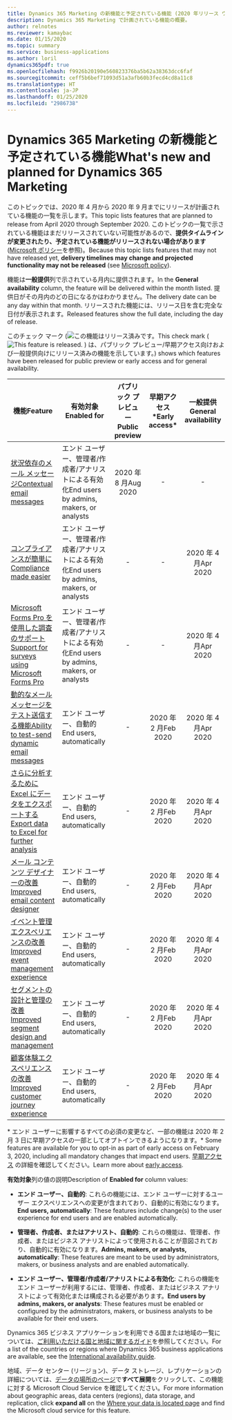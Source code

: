 ```yaml
---
title: Dynamics 365 Marketing の新機能と予定されている機能 (2020 年リリース ウェーブ 1)
description: Dynamics 365 Marketing で計画されている機能の概要。
author: relnotes
ms.reviewer: kamaybac
ms.date: 01/15/2020
ms.topic: summary
ms.service: business-applications
ms.author: loril
dynamics365pdf: true
ms.openlocfilehash: f9926b20190e560823376ba5b62a38363dcc6faf
ms.sourcegitcommit: ceff5b6bef71093d51a3afb60b3fecd4cd8a11c8
ms.translationtype: HT
ms.contentlocale: ja-JP
ms.lasthandoff: 01/25/2020
ms.locfileid: "2986738"
---
```

# <a name="whats-new-and-planned-for-dynamics-365-marketing"></a><span data-ttu-id="76c51-103">Dynamics 365 Marketing の新機能と予定されている機能</span><span class="sxs-lookup"><span data-stu-id="76c51-103">What's new and planned for Dynamics 365 Marketing</span></span>

<span data-ttu-id="76c51-104">このトピックでは、2020 年 4 月から 2020 年 9 月までにリリースが計画されている機能の一覧を示します。</span><span class="sxs-lookup"><span data-stu-id="76c51-104">This topic lists features that are planned to release from April 2020 through September 2020.</span></span> <span data-ttu-id="76c51-105">このトピックの一覧で示されている機能はまだリリースされていない可能性があるので、**提供タイムラインが変更されたり、予定されている機能がリリースされない場合があります** ([Microsoft ポリシー](https://go.microsoft.com/fwlink/p/?linkid=2007332)を参照)。</span><span class="sxs-lookup"><span data-stu-id="76c51-105">Because this topic lists features that may not have released yet, **delivery timelines may change and projected functionality may not be released** (see [Microsoft policy](https://go.microsoft.com/fwlink/p/?linkid=2007332)).</span></span>

<span data-ttu-id="76c51-106">機能は**一般提供**列で示されている月内に提供されます。</span><span class="sxs-lookup"><span data-stu-id="76c51-106">In the **General availability** column, the feature will be delivered within the month listed.</span></span> <span data-ttu-id="76c51-107">提供日がその月内のどの日になるかはわかりません。</span><span class="sxs-lookup"><span data-stu-id="76c51-107">The delivery date can be any day within that month.</span></span> <span data-ttu-id="76c51-108">リリースされた機能には、リリース日を含む完全な日付が表示されます。</span><span class="sxs-lookup"><span data-stu-id="76c51-108">Released features show the full date, including the day of release.</span></span>

<span data-ttu-id="76c51-109">このチェック マーク (![この機能はリリース済みです。](/dynamics365-release-plan/media/green-checkmark.png "この機能はリリース済みです。")</span><span class="sxs-lookup"><span data-stu-id="76c51-109">This check mark (![This feature is released.](/dynamics365-release-plan/media/green-checkmark.png "This feature is released.")</span></span> <span data-ttu-id="76c51-110">) は、パブリック プレビュー/早期アクセス向けおよび一般提供向けにリリース済みの機能を示しています。</span><span class="sxs-lookup"><span data-stu-id="76c51-110">) shows which features have been released for public preview or early access and for general availability.</span></span>

| <span data-ttu-id="76c51-111">機能</span><span class="sxs-lookup"><span data-stu-id="76c51-111">Feature</span></span>    | <span data-ttu-id="76c51-112">有効対象</span><span class="sxs-lookup"><span data-stu-id="76c51-112">Enabled for</span></span>    |  <span data-ttu-id="76c51-113">パブリック プレビュー</span><span class="sxs-lookup"><span data-stu-id="76c51-113">Public preview</span></span> |  <span data-ttu-id="76c51-114">早期アクセス\*</span><span class="sxs-lookup"><span data-stu-id="76c51-114">Early access\*</span></span> | <span data-ttu-id="76c51-115">一般提供</span><span class="sxs-lookup"><span data-stu-id="76c51-115">General availability</span></span> | 
| ---------- |---------------- | :---------------: |:-----------:|:--------------: |
 | [<span data-ttu-id="76c51-116">状況依存のメール メッセージ</span><span class="sxs-lookup"><span data-stu-id="76c51-116">Contextual email messages</span></span>](contextual-email-messages.md) | <span data-ttu-id="76c51-117">エンド ユーザー、管理者/作成者/アナリストによる有効化</span><span class="sxs-lookup"><span data-stu-id="76c51-117">End users by admins, makers, or analysts</span></span> |<span data-ttu-id="76c51-118">2020 年 8 月</span><span class="sxs-lookup"><span data-stu-id="76c51-118">Aug 2020</span></span>|-|- | 
 | [<span data-ttu-id="76c51-119">コンプライアンスが簡単に</span><span class="sxs-lookup"><span data-stu-id="76c51-119">Compliance made easier</span></span>](compliance-made-easier.md) | <span data-ttu-id="76c51-120">エンド ユーザー、管理者/作成者/アナリストによる有効化</span><span class="sxs-lookup"><span data-stu-id="76c51-120">End users by admins, makers, or analysts</span></span> |-|-|<span data-ttu-id="76c51-121">2020 年 4 月</span><span class="sxs-lookup"><span data-stu-id="76c51-121">Apr 2020</span></span> | 
 | [<span data-ttu-id="76c51-122">Microsoft Forms Pro を使用した調査のサポート</span><span class="sxs-lookup"><span data-stu-id="76c51-122">Support for surveys using Microsoft Forms Pro</span></span>](support-surveys-using-forms-pro.md) | <span data-ttu-id="76c51-123">エンド ユーザー、管理者/作成者/アナリストによる有効化</span><span class="sxs-lookup"><span data-stu-id="76c51-123">End users by admins, makers, or analysts</span></span> |-|-|<span data-ttu-id="76c51-124">2020 年 4 月</span><span class="sxs-lookup"><span data-stu-id="76c51-124">Apr 2020</span></span> | 
 | [<span data-ttu-id="76c51-125">動的なメール メッセージをテスト送信する機能</span><span class="sxs-lookup"><span data-stu-id="76c51-125">Ability to test-send dynamic email messages</span></span>](ability-test-send-dynamic-email-messages.md) | <span data-ttu-id="76c51-126">エンド ユーザー、自動的</span><span class="sxs-lookup"><span data-stu-id="76c51-126">End users, automatically</span></span> |-|<span data-ttu-id="76c51-127">2020 年 2 月</span><span class="sxs-lookup"><span data-stu-id="76c51-127">Feb 2020</span></span>|<span data-ttu-id="76c51-128">2020 年 4 月</span><span class="sxs-lookup"><span data-stu-id="76c51-128">Apr 2020</span></span> | 
 | [<span data-ttu-id="76c51-129">さらに分析するために Excel にデータをエクスポートする</span><span class="sxs-lookup"><span data-stu-id="76c51-129">Export data to Excel for further analysis</span></span>](export-data-excel-further-analysis.md) | <span data-ttu-id="76c51-130">エンド ユーザー、自動的</span><span class="sxs-lookup"><span data-stu-id="76c51-130">End users, automatically</span></span> |-|<span data-ttu-id="76c51-131">2020 年 2 月</span><span class="sxs-lookup"><span data-stu-id="76c51-131">Feb 2020</span></span>|<span data-ttu-id="76c51-132">2020 年 4 月</span><span class="sxs-lookup"><span data-stu-id="76c51-132">Apr 2020</span></span> | 
 | [<span data-ttu-id="76c51-133">メール コンテンツ デザイナーの改善</span><span class="sxs-lookup"><span data-stu-id="76c51-133">Improved email content designer</span></span>](improved-email-content-designer.md) | <span data-ttu-id="76c51-134">エンド ユーザー、自動的</span><span class="sxs-lookup"><span data-stu-id="76c51-134">End users, automatically</span></span> |-|<span data-ttu-id="76c51-135">2020 年 2 月</span><span class="sxs-lookup"><span data-stu-id="76c51-135">Feb 2020</span></span>|<span data-ttu-id="76c51-136">2020 年 4 月</span><span class="sxs-lookup"><span data-stu-id="76c51-136">Apr 2020</span></span> | 
 | [<span data-ttu-id="76c51-137">イベント管理エクスペリエンスの改善</span><span class="sxs-lookup"><span data-stu-id="76c51-137">Improved event management experience</span></span>](improved-event-management-experience.md) | <span data-ttu-id="76c51-138">エンド ユーザー、自動的</span><span class="sxs-lookup"><span data-stu-id="76c51-138">End users, automatically</span></span> |-|<span data-ttu-id="76c51-139">2020 年 2 月</span><span class="sxs-lookup"><span data-stu-id="76c51-139">Feb 2020</span></span>|<span data-ttu-id="76c51-140">2020 年 4 月</span><span class="sxs-lookup"><span data-stu-id="76c51-140">Apr 2020</span></span> | 
 | [<span data-ttu-id="76c51-141">セグメントの設計と管理の改善</span><span class="sxs-lookup"><span data-stu-id="76c51-141">Improved segment design and management</span></span>](improved-segment-design-management.md) | <span data-ttu-id="76c51-142">エンド ユーザー、自動的</span><span class="sxs-lookup"><span data-stu-id="76c51-142">End users, automatically</span></span> |-|<span data-ttu-id="76c51-143">2020 年 2 月</span><span class="sxs-lookup"><span data-stu-id="76c51-143">Feb 2020</span></span>|<span data-ttu-id="76c51-144">2020 年 4 月</span><span class="sxs-lookup"><span data-stu-id="76c51-144">Apr 2020</span></span> | 
 | [<span data-ttu-id="76c51-145">顧客体験エクスペリエンスの改善</span><span class="sxs-lookup"><span data-stu-id="76c51-145">Improved customer journey experience</span></span>](improved-customer-journey-experience.md) | <span data-ttu-id="76c51-146">エンド ユーザー、自動的</span><span class="sxs-lookup"><span data-stu-id="76c51-146">End users, automatically</span></span> |-|<span data-ttu-id="76c51-147">2020 年 2 月</span><span class="sxs-lookup"><span data-stu-id="76c51-147">Feb 2020</span></span>|<span data-ttu-id="76c51-148">2020 年 4 月</span><span class="sxs-lookup"><span data-stu-id="76c51-148">Apr 2020</span></span> | 

<span data-ttu-id="76c51-149">\* エンド ユーザーに影響するすべての必須の変更など、一部の機能は 2020 年 2 月 3 日に早期アクセスの一部としてオプトインできるようになります。</span><span class="sxs-lookup"><span data-stu-id="76c51-149">\* Some features are available for you to opt-in as part of early access on  February 3, 2020, including all mandatory changes that impact end users.</span></span> <span data-ttu-id="76c51-150">[早期アクセス](https://aka.ms/EarlyAccessFAQ) の詳細を確認してください。</span><span class="sxs-lookup"><span data-stu-id="76c51-150">Learn more about [early access](https://aka.ms/EarlyAccessFAQ).</span></span>

<span data-ttu-id="76c51-151">**有効対象**列の値の説明</span><span class="sxs-lookup"><span data-stu-id="76c51-151">Description of **Enabled for** column values:</span></span>

- <span data-ttu-id="76c51-152">**エンド ユーザー、自動的**: これらの機能には、エンド ユーザーに対するユーザー エクスペリエンスへの変更が含まれており、自動的に有効になります。</span><span class="sxs-lookup"><span data-stu-id="76c51-152">**End users, automatically**: These features include change(s) to the user experience for end users and are enabled automatically.</span></span>

- <span data-ttu-id="76c51-153">**管理者、作成者、またはアナリスト、自動的**: これらの機能は、管理者、作成者、またはビジネス アナリストによって使用されることが意図されており、自動的に有効になります。</span><span class="sxs-lookup"><span data-stu-id="76c51-153">**Admins, makers, or analysts, automatically**: These features are meant to be used by administrators, makers, or business analysts and are enabled automatically.</span></span>

- <span data-ttu-id="76c51-154">**エンド ユーザー、管理者/作成者/アナリストによる有効化**: これらの機能をエンド ユーザーが利用するには、管理者、作成者、またはビジネス アナリストによって有効化または構成される必要があります。</span><span class="sxs-lookup"><span data-stu-id="76c51-154">**End users by admins, makers, or analysts**: These features must be enabled or configured by the administrators, makers, or business analysts to be available for their end users.</span></span>


<span data-ttu-id="76c51-155">Dynamics 365 ビジネス アプリケーションを利用できる国または地域の一覧については、[ご利用いただける国と地域に関するガイド](https://aka.ms/dynamics_365_international_availability_deck)を参照してください。</span><span class="sxs-lookup"><span data-stu-id="76c51-155">For a list of the countries or regions where Dynamics 365 business applications are available, see the [International availability guide](https://aka.ms/dynamics_365_international_availability_deck).</span></span> 

<span data-ttu-id="76c51-156">地域、データ センター (リージョン)、データ ストレージ、レプリケーションの詳細については、[データの場所のページ](https://www.microsoft.com/trust-center/privacy/data-location)で**すべて展開**をクリックして、この機能に対する Microsoft Cloud Service を確認してください。</span><span class="sxs-lookup"><span data-stu-id="76c51-156">For more information about geographic areas, data centers (regions), data storage, and replication, click **expand all** on the [Where your data is located page](https://www.microsoft.com/trust-center/privacy/data-location) and find the Microsoft cloud service for this feature.</span></span> 